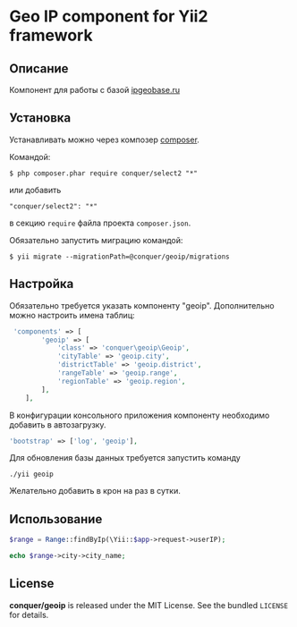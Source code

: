 Geo IP component for Yii2 framework
=================

## Описание

Компонент для работы с базой [ipgeobase.ru](http://ipgeobase.ru)

## Установка

Устанавливать можно через композер [composer](http://getcomposer.org/download/). 

Командой:

```
$ php composer.phar require conquer/select2 "*"
```
или добавить

```
"conquer/select2": "*"
```

в секцию ```require``` файла проекта `composer.json`.

Обязательно запустить миграцию командой:

```
$ yii migrate --migrationPath=@conquer/geoip/migrations
```

## Настройка

Обязательно требуется указать компоненту "geoip".
Дополнительно можно настроить имена таблиц:

```php
 'components' => [
        'geoip' => [
            'class' => 'conquer\geoip\Geoip',
            'cityTable' => 'geoip.city',
            'districtTable' => 'geoip.district',
            'rangeTable' => 'geoip.range',
            'regionTable' => 'geoip.region',
        ],
    ],
```

В конфигурации консольного приложения компоненту необходимо добавить в автозагрузку.

```php
'bootstrap' => ['log', 'geoip'],
```

Для обновления базы данных требуется запустить команду

```
./yii geoip
```

Желательно добавить в крон на раз в сутки.

## Использование

```php
$range = Range::findByIp(\Yii::$app->request->userIP);

echo $range->city->city_name;

```

## License

**conquer/geoip** is released under the MIT License. See the bundled `LICENSE` for details.